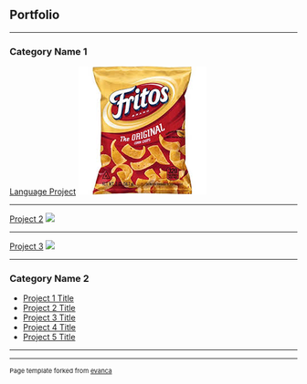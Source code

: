 ## Portfolio

---

### Category Name 1 

[Language Project](https://github.com/JackHuhs/SpanishNewsProjectBeta/tree/main)
<img src="images/fritos.jpg?raw=true"/>

---
[Project 2](/pdf/sample_presentation.pdf)
<img src="images/dummy_thumbnail.jpg?raw=true"/>

---
[Project 3](http://example.com/)
<img src="images/dummy_thumbnail.jpg?raw=true"/>

---

### Category Name 2

- [Project 1 Title](http://example.com/)
- [Project 2 Title](http://example.com/)
- [Project 3 Title](http://example.com/)
- [Project 4 Title](http://example.com/)
- [Project 5 Title](http://example.com/)

---




---
<p style="font-size:11px">Page template forked from <a href="https://github.com/evanca/quick-portfolio">evanca</a></p>
<!-- Remove above link if you don't want to attibute -->
